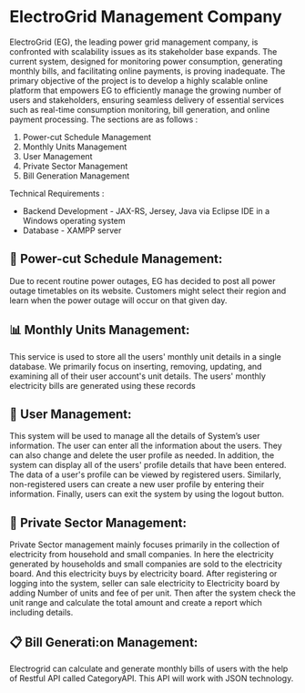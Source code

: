<h1>ElectroGrid Management Company</h1>

<p>ElectroGrid (EG), the leading power grid management company, is confronted with scalability issues as its stakeholder base expands. The current system, designed for monitoring power consumption, generating monthly bills, and facilitating online payments, is proving inadequate. The primary objective of the project is to develop a highly scalable online platform that empowers EG to efficiently manage the growing number of users and stakeholders, ensuring seamless delivery of essential services such as real-time consumption monitoring, bill generation, and online payment processing.
The sections are as follows :
<ol>
<li>Power-cut Schedule Management</li>
<li>Monthly Units Management</li>
<li>User Management</li>
<li>Private Sector Management</li>
<li>Bill Generation Management</li>
</ol>

Technical Requirements :
<ul>
<li>Backend Development -  JAX-RS, Jersey, Java via Eclipse IDE in a Windows operating system</li>
<li>Database            -    XAMPP server </li>
</ul>
</p>

<h2>📆 Power-cut Schedule Management:</h2>
Due to recent routine power outages, EG has decided to post all power outage timetables on its website. Customers might select their region and learn when the power outage will occur on that given day.

<h2>📊 Monthly Units Management:</h2>
This service is used to store all the users' monthly unit details in a single database. We primarily focus on inserting, removing, updating, and examining all of their user account's unit details. The users' monthly electricity bills are generated using these records

<h2>👦 User Management:</h2>
This system will be used to manage all the details of System’s user information. The user can enter all the information about the users. They can also change and delete the user profile as needed. In addition, the system can display all of the users' profile details that have been entered. The data of a user's profile can be viewed by registered users. Similarly, non-registered users can create a new user profile by entering their information. Finally, users can exit the system by using the logout button.

<h2>📒 Private Sector Management:</h2>
Private Sector management mainly focuses primarily in the collection of electricity from household and small companies. In here the electricity generated by households and small companies are sold to the electricity board. And this electricity buys by electricity board. After registering or logging into the system, seller can sale electricity to Electricity board by adding Number of units and fee of per unit. Then after the system check the unit range and calculate the total amount and create a report which including details.

<h2>📋 Bill Generati:on Management:</h2>
Electrogrid can calculate and generate monthly bills of users with the help of Restful API called CategoryAPI. This API will work with JSON technology.





